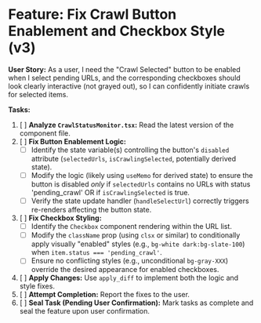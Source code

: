 # Feature: Fix Crawl Button Enablement and Checkbox Style (v3)

**User Story:** As a user, I need the "Crawl Selected" button to be enabled when I select pending URLs, and the corresponding checkboxes should look clearly interactive (not grayed out), so I can confidently initiate crawls for selected items.

**Tasks:**

1.  [ ] **Analyze `CrawlStatusMonitor.tsx`:** Read the latest version of the component file.
2.  [ ] **Fix Button Enablement Logic:**
    *   [ ] Identify the state variable(s) controlling the button's `disabled` attribute (`selectedUrls`, `isCrawlingSelected`, potentially derived state).
    *   [ ] Modify the logic (likely using `useMemo` for derived state) to ensure the button is disabled *only* if `selectedUrls` contains no URLs with status 'pending_crawl' OR if `isCrawlingSelected` is true.
    *   [ ] Verify the state update handler (`handleSelectUrl`) correctly triggers re-renders affecting the button state.
3.  [ ] **Fix Checkbox Styling:**
    *   [ ] Identify the `Checkbox` component rendering within the URL list.
    *   [ ] Modify the `className` prop (using `clsx` or similar) to conditionally apply visually "enabled" styles (e.g., `bg-white dark:bg-slate-100`) when `item.status === 'pending_crawl'`.
    *   [ ] Ensure no conflicting styles (e.g., unconditional `bg-gray-XXX`) override the desired appearance for enabled checkboxes.
4.  [ ] **Apply Changes:** Use `apply_diff` to implement both the logic and style fixes.
5.  [ ] **Attempt Completion:** Report the fixes to the user.
6.  [ ] **Seal Task (Pending User Confirmation):** Mark tasks as complete and seal the feature upon user confirmation.
